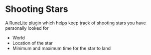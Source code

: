 # Shooting Stars
A [RuneLite](https://runelite.net/) plugin which helps keep track of shooting stars you have personally looked for
* World
* Location of the star
* Minimum and maximum time for the star to land
